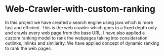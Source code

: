 # Web-Crawler-with-custom-ranking
In this project we have created a search engine using java which is more fast and efficient. This is the web crawler which goes to a fixed depth only and crawls every web page from the base URL. I have also applied a custom ranking model to rank the webpages taking into consideration outlinks, inlinks and similarity.  We have applied concept of dynamic ranking to rank the web pages.

